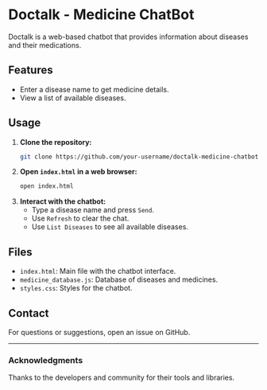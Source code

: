 # Doctalk - Medicine ChatBot

Doctalk is a web-based chatbot that provides information about diseases and their medications.

## Features

- Enter a disease name to get medicine details.
- View a list of available diseases.

## Usage

1. **Clone the repository:**
    ```bash
    git clone https://github.com/your-username/doctalk-medicine-chatbot.git
    ```
2. **Open `index.html` in a web browser:**
    ```bash
    open index.html
    ```
3. **Interact with the chatbot:**
   - Type a disease name and press `Send`.
   - Use `Refresh` to clear the chat.
   - Use `List Diseases` to see all available diseases.

## Files

- `index.html`: Main file with the chatbot interface.
- `medicine_database.js`: Database of diseases and medicines.
- `styles.css`: Styles for the chatbot.

## Contact

For questions or suggestions, open an issue on GitHub.

---

### Acknowledgments

Thanks to the developers and community for their tools and libraries.
